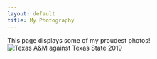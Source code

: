 ```yaml
---
layout: default
title: My Photography
---
```


This page displays some of my proudest photos!
![Texas A&M against Texas State 2019](IMG_6274.png)
